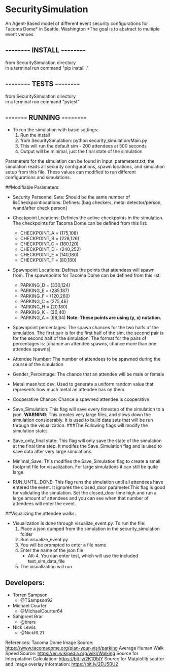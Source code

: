 # SecuritySimulation
An Agent-Based model of different event security configurations for Tacoma Dome* in Seattle, Washington
*The goal is to abstract to multiple event venues

## -------- INSTALL --------  
from SecuritySimulation directory  
in a terminal run command "pip install ."   

## -------- TESTS --------  
from SecuritySimulation directory  
in a terminal run command "pytest"

## ------- RUNNING --------
* To run the simulation with basic settings:
    1. Run the install
    2. from SecuritySimulation: python security_simulation/Main.py
    3. This will run the default sim - 200 attendees at 500 seconds
    4. Output will be minimal, just the final state of the simulation

Parameters for the simulation can be found in input_parameters.txt, 
the simulation reads all security configurations, spawn locations, and
simulation setup from this file. These values can modified to run different
configurations and simulations.

##Modifiable Parameters:
* Security Personnel Sets: Should be the same number of lisCheckpointlocations. Defines: [bag checkers, metal detector/person, wand/after check person]

* Checkpoint Locations: Definies the active checkpoints in the simulation. The checkpoints for Tacoma Dome can be defined from this list:
    * CHECKPOINT_A = (175,108)
    * CHECKPOINT_B = (228,126)
    * CHECKPOINT_C = (180,120)
    * CHECKPOINT_D = (240,252)
    * CHECKPOINT_E = (140,180)
    * CHECKPOINT_F = (80,180)
* Spawnpoint Locations: Defines the points that attendees will spawn from. The spawnpoints for Tacoma Dome can be defined from this list:
    * PARKING_D = (330,124)
    * PARKING_E = (285,187)
    * PARKING_F = (120,260)
    * PARKING_C = (275,46)
    * PARKING_H = (20,180)
    * PARKING_K = (20,40)
    * PARKING_A = (68,34)
    **Note: These points are using (y, x) notation.**
* Spawnpoint percentages: The spawn chances for the two halfs of the simulation. The first pair is for the first half of the sim, the second pair is for the second half of the simulation. The format for the pairs of percentages is: [chance an attendee spawns, chance more than one attendee spawns]
* Attendee Number: The number of attendees to be spawned during the course of the simulation
* Gender_Percentage: The chance that an attendee will be male or female
* Metal mean/std dev: Used to generate a uniform random value that represents how much metal an attendee has on them. 
* Cooperative Chance: Chance a spawned attendee is cooperative
* Save_Simulation: This flag will save every timestep of the simulation to a json. 
    **WARNING**: This creates very large files, and slows down the simulation considerably. It is used to build data sets that will be run through the visualization. 
###The Following flags will modify the simulation state:
* Save_only_final state: This flag will only save the state of the simulation at the final time step. It modifes the Save_Simulation flag and is used to save data after very large simulations. 
* Minimal_Save: This modifies the Save_Simulation flag to create a small footprint file for visualization. For large simulations it can still be quite large.
* RUN_UNTIL_DONE: This flag runs the simulation until all attendees have entered the event. It ignores the closed_door parameter.This flag is good for validating the simulation. Set the closed_door time high and run a large amount of attendees and you can see when that number of attendees will enter the event.
        
##Visualizing the attendee walks:
* Visualization is done through visualize_event.py. To run the file:
    1. Place a json dumped from the simulation in the security_simulation folder
    2. Run visualize_event.py
    3. You will be prompted to enter a file name
    4. Enter the name of the json file 
        *  Alt-4. You can enter test, which will use the included test_sim_data_file
    5. The visualization will run


        
## Developers:
* Torren Sampson
    * @TSampson92
* Michael Courter
    * @MichaelCourter64
* Sahjpreet Brar
    * @brars
* Nick Lewis
    * @NickRL21

References:
Tacoma Dome Image Source: https://www.tacomadome.org/plan-your-visit/parking
Average Human Walk Speed Source: https://en.wikipedia.org/wiki/Walking
Source for Interpolation Calculation: https://bit.ly/2K1ObIY
Source for Matplotlib scatter and image overlay information: https://bit.ly/2EU5BU2